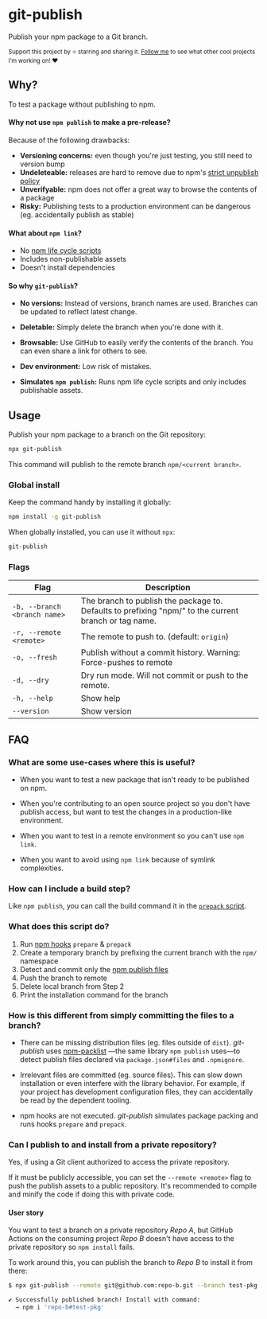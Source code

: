 # git-publish

Publish your npm package to a Git branch.

<sub>Support this project by ⭐️ starring and sharing it. [Follow me](https://github.com/privatenumber) to see what other cool projects I'm working on! ❤️</sub>

## Why?

To test a package without publishing to npm.

#### Why not use `npm publish` to make a pre-release?

Because of the following drawbacks:

- **Versioning concerns:** even though you're just testing, you still need to version bump
- **Undeleteable:** releases are hard to remove due to npm's [strict unpublish policy](https://docs.npmjs.com/policies/unpublish)
- **Unverifyable:** npm does not offer a great way to browse the contents of a package
- **Risky:** Publishing tests to a production environment can be dangerous (eg. accidentally publish as stable)

#### What about `npm link`?
- No [npm life cycle scripts](https://docs.npmjs.com/cli/v8/using-npm/scripts#life-cycle-scripts)
- Includes non-publishable assets
- Doesn't install dependencies


#### So why `git-publish`?

- **No versions:** Instead of versions, branch names are used. Branches can be updated to reflect latest change.

- **Deletable:** Simply delete the branch when you're done with it.

- **Browsable:** Use GitHub to easily verify the contents of the branch. You can even share a link for others to see.

- **Dev environment:** Low risk of mistakes.

- **Simulates `npm publish`:** Runs npm life cycle scripts and only includes publishable assets.

## Usage

Publish your npm package to a branch on the Git repository:

```sh
npx git-publish
```

This command will publish to the remote branch `npm/<current branch>`.


### Global install
Keep the command handy by installing it globally:

```sh
npm install -g git-publish
```

When globally installed, you can use it without `npx`:
```sh
git-publish
```

### Flags
| Flag | Description |
| - | - |
| `-b, --branch <branch name>` | The branch to publish the package to. Defaults to prefixing "npm/" to the current branch or tag name. |
| `-r, --remote <remote>` | The remote to push to. (default: `origin`) |
| `-o, --fresh` | Publish without a commit history. Warning: Force-pushes to remote |
| `-d, --dry` | Dry run mode. Will not commit or push to the remote. |
| `-h, --help` | Show help |
| `--version` | Show version |

## FAQ

### What are some use-cases where this is useful?
- When you want to test a new package that isn't ready to be published on npm.

- When you're contributing to an open source project so you don't have publish access, but want to test the changes in a production-like environment.

- When you want to test in a remote environment so you can't use `npm link`.

- When you want to avoid using `npm link` because of symlink complexities.


### How can I include a build step?

Like `npm publish`, you can call the build command it in the [`prepack` script](https://docs.npmjs.com/cli/v8/using-npm/scripts#:~:text=on%20npm%20publish.-,prepack,-Runs%20BEFORE%20a).

### What does this script do?

1. Run [npm  hooks](https://docs.npmjs.com/cli/v8/using-npm/scripts) `prepare` & `prepack`
2. Create a temporary branch by prefixing the current branch with the `npm/` namespace
3. Detect and commit only the [npm publish files](https://github.com/npm/npm-packlist)
4. Push the branch to remote
5. Delete local branch from Step 2
6. Print the installation command for the branch

### How is this different from simply committing the files to a branch?

- There can be missing distribution files (eg. files outside of `dist`). _git-publish_ uses [npm-packlist](https://github.com/npm/npm-packlist) —the same library `npm publish` uses—to detect publish files declared via `package.json#files` and `.npmignore`.
- Irrelevant files are committed (eg. source files). This can slow down installation or even interfere with the library behavior. For example, if your project has development configuration files, they can accidentally be read by the dependent tooling.

- npm hooks are not executed. _git-publish_ simulates package packing and runs hooks `prepare` and `prepack`.

### Can I publish to and install from a private repository?

Yes, if using a Git client authorized to access the private repository.

If it must be publicly accessible, you can set the `--remote <remote>` flag to push the publish assets to a public repository. It's recommended to compile and minify the code if doing this with private code.


#### User story
You want to test a branch on a private repository _Repo A_, but GitHub Actions on the consuming project _Repo B_ doesn't have access to the private repository so `npm install` fails.

To work around this, you can publish the branch to _Repo B_ to install it from there:

```sh
$ npx git-publish --remote git@github.com:repo-b.git --branch test-pkg

✔ Successfully published branch! Install with command:
  → npm i 'repo-b#test-pkg'
```
